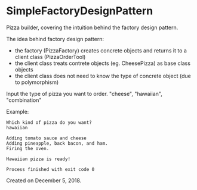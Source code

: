 # SimpleFactoryDesignPattern
Pizza builder, covering the intuition behind the factory design pattern.

The idea behind factory design pattern:
 - the factory (PizzaFactory) creates concrete objects and returns it to a client class (PizzaOrderTool)
 - the client class treats contrete objects (eg. CheesePizza) as base class objects
 - the client class does not need to know the type of concrete object (due to polymorphism)
 
Input the type of pizza you want to order.
"cheese", "hawaiian", "combination"

Example:

    Which kind of pizza do you want?
    hawaiian
    
    Adding tomato sauce and cheese
    Adding pineapple, back bacon, and ham.
    Firing the oven.

    Hawaiian pizza is ready!

    Process finished with exit code 0

Created on December 5, 2018.
